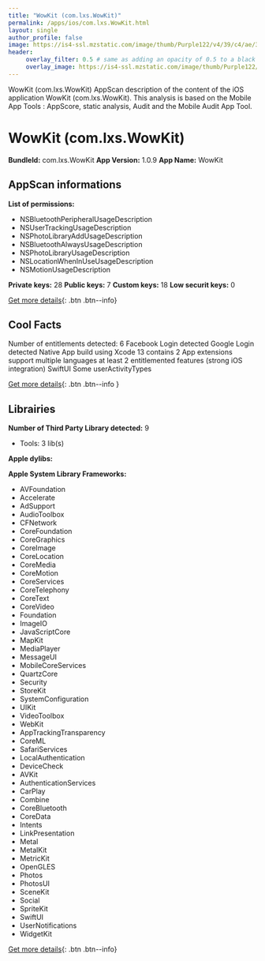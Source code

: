 ```yaml
---
title: "WowKit (com.lxs.WowKit)"
permalink: /apps/ios/com.lxs.WowKit.html
layout: single
author_profile: false
image: https://is4-ssl.mzstatic.com/image/thumb/Purple122/v4/39/c4/ae/39c4ae06-b02b-b1d4-c5cc-2e9f3d47445f/AppIcon-0-0-1x_U007emarketing-0-5-0-85-220.png/512x512bb.jpg
header: 
     overlay_filter: 0.5 # same as adding an opacity of 0.5 to a black background
     overlay_image: https://is4-ssl.mzstatic.com/image/thumb/Purple122/v4/39/c4/ae/39c4ae06-b02b-b1d4-c5cc-2e9f3d47445f/AppIcon-0-0-1x_U007emarketing-0-5-0-85-220.png/512x512bb.jpg
---
```

WowKit (com.lxs.WowKit) AppScan description of the content of the iOS application WowKit (com.lxs.WowKit). This analysis is based on the Mobile App Tools : AppScore, static analysis, Audit and the Mobile Audit App Tool.

# WowKit (com.lxs.WowKit)

**BundleId:** com.lxs.WowKit
**App Version:** 1.0.9
**App Name:** WowKit


## AppScan informations 

**List of permissions:** 
- NSBluetoothPeripheralUsageDescription
- NSUserTrackingUsageDescription
- NSPhotoLibraryAddUsageDescription
- NSBluetoothAlwaysUsageDescription
- NSPhotoLibraryUsageDescription
- NSLocationWhenInUseUsageDescription
- NSMotionUsageDescription
  
  
**Private keys:** 28
**Public keys:** 7
**Custom keys:** 18
**Low securit keys:** 0
  
[Get more details](/pricing.html){: .btn .btn--info}

## Cool Facts

Number of entitlements detected: 6
Facebook Login detected
Google Login detected
Native App
build using Xcode 13
contains 2 App extensions
support multiple languages
at least 2 entitlemented features (strong iOS integration)
SwiftUI
Some userActivityTypes
  
[Get more details](/pricing.html){: .btn .btn--info }

## Librairies 
**Number of Third Party Library detected:** 9
- Tools: 3 lib(s)


**Apple dylibs:**


**Apple System Library Frameworks:**
- AVFoundation
- Accelerate
- AdSupport
- AudioToolbox
- CFNetwork
- CoreFoundation
- CoreGraphics
- CoreImage
- CoreLocation
- CoreMedia
- CoreMotion
- CoreServices
- CoreTelephony
- CoreText
- CoreVideo
- Foundation
- ImageIO
- JavaScriptCore
- MapKit
- MediaPlayer
- MessageUI
- MobileCoreServices
- QuartzCore
- Security
- StoreKit
- SystemConfiguration
- UIKit
- VideoToolbox
- WebKit
- AppTrackingTransparency
- CoreML
- SafariServices
- LocalAuthentication
- DeviceCheck
- AVKit
- AuthenticationServices
- CarPlay
- Combine
- CoreBluetooth
- CoreData
- Intents
- LinkPresentation
- Metal
- MetalKit
- MetricKit
- OpenGLES
- Photos
- PhotosUI
- SceneKit
- Social
- SpriteKit
- SwiftUI
- UserNotifications
- WidgetKit


  
[Get more details](/pricing.html){: .btn .btn--info}

